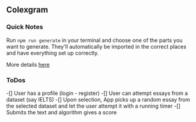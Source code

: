 Colexgram
---


### Quick Notes
Run `npm run generate` in your terminal and choose one of the parts you want to generate. They'll automatically be imported in the correct places and have everything set up correctly.

More details [here](https://github.com/react-boilerplate/react-boilerplate/blob/master/docs/general/introduction.md)

### ToDos
-[] User has a profile (login - register)
-[] User can attempt essays from a dataset (say IELTS)
-[] Upon selection, App picks up a random essay from the selected dataset and let the user attempt it with a running timer
-[] Submits the text and algorithm gives a score
